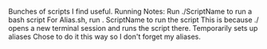 Bunches of scripts I find useful. 
Running Notes:
  Run ./ScriptName to run a bash script
  For Alias.sh, run . ScriptName to run the script
    This is because ./ opens a new terminal session and runs the script there. 
    Temporarily sets up aliases
    Chose to do it this way so I don't forget my aliases.
    
